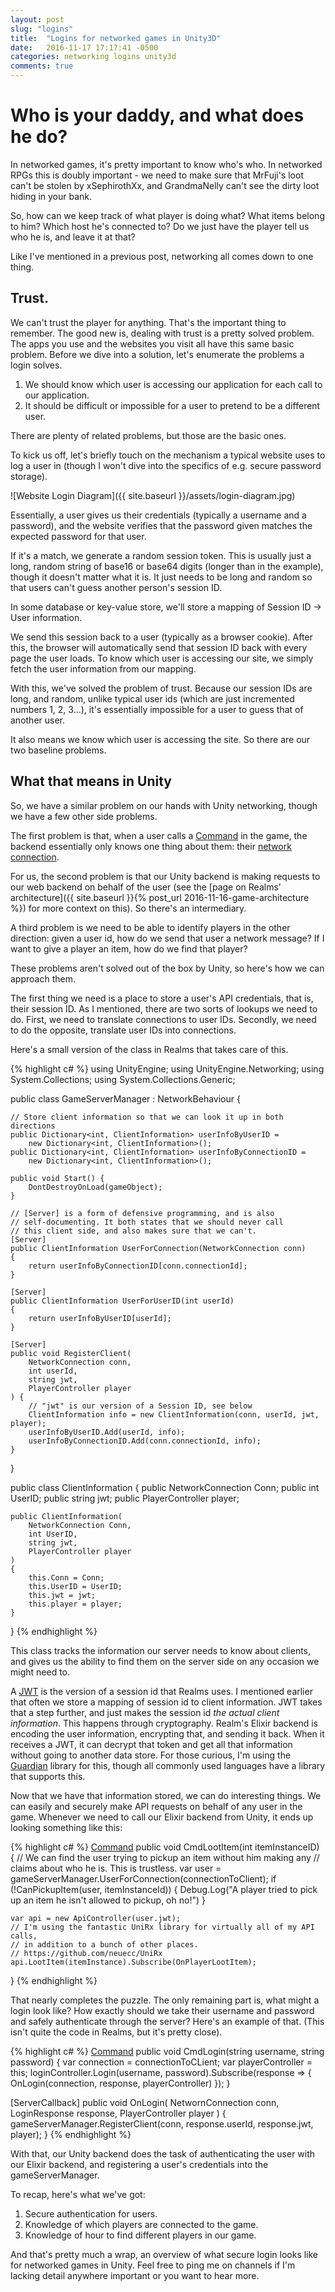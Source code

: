 ```yaml
---
layout: post
slug: "logins"
title:  "Logins for networked games in Unity3D"
date:   2016-11-17 17:17:41 -0500
categories: networking logins unity3d
comments: true
---
```


# Who is your daddy, and what does he do?

In networked games, it's pretty important to know who's who. In networked RPGs this is doubly important - we need to make sure that MrFuji's loot can't be stolen by xSephirothXx, and GrandmaNelly can't see the dirty loot hiding in your bank.

So, how can we keep track of what player is doing what? What items belong to him? Which
host he's connected to? Do we just have the player tell us who he is, and leave it at that?

Like I've mentioned in a previous post, networking all comes down to one thing.

## Trust.

We can't trust the player for anything. That's the important thing to remember. The good new is, dealing with trust is a pretty solved problem. The apps you use and the websites you visit all have this same basic problem. Before we dive into a solution, let's enumerate the problems a login solves.

1. We should know which user is accessing our application for each call to our application.
2. It should be difficult or impossible for a user to pretend to be a different user.

There are plenty of related problems, but those are the basic ones.


To kick us off, let's briefly touch on the mechanism a typical website uses to log a user in (though
I won't dive into the specifics of e.g. secure password storage).

![Website Login Diagram]({{ site.baseurl }}/assets/login-diagram.jpg)

Essentially, a user gives us their credentials (typically a username and a password), and
the website verifies that the password given matches the expected password for
that user.

If it's a match, we generate a random session token. This is usually just a long, random string of
base16 or base64 digits (longer than in the example), though it doesn't matter what it is. It just needs to be long and random so that users can't guess another person's session ID.

In some database or key-value store, we'll store a mapping of Session ID -> User information.

We send this session back to a user (typically as a browser cookie). After this,
the browser will automatically send that session ID back with every page the user
loads. To know which user is accessing our site, we simply fetch the user information
from our mapping.

With this, we've solved the problem of trust. Because our session IDs are long, and random,
unlike typical user ids (which are just incremented numbers 1, 2, 3...), it's essentially
impossible for a user to guess that of another user.

It also means we know which user is accessing the site. So there are our two baseline problems.

## What that means in Unity

So, we have a similar problem on our hands with Unity networking, though we have a few other side problems.

The first problem is that, when a user calls a [Command] in the game, the backend
essentially only knows one thing about them: their [network connection].

For us, the second problem is that our Unity backend is making requests to our web
backend on behalf of the user (see the [page on Realms' architecture]({{ site.baseurl }}{% post_url 2016-11-16-game-architecture %}) for more context on this). So there's an intermediary.

A third problem is we need to be able to identify players in the other direction:
given a user id, how do we send that user a network message? If I want to give a player
an item, how do we find that player?

These problems aren't solved out of the box by Unity, so here's how we can approach them.

The first thing we need is a place to store a user's API credentials, that is, their session ID. As I mentioned,
there are two sorts of lookups we need to do. First, we need to translate connections
to user IDs. Secondly, we need to do the opposite, translate user IDs into connections.

Here's a small version of the class in Realms that takes care of this.

{% highlight c# %}
using UnityEngine;
using UnityEngine.Networking;
using System.Collections;
using System.Collections.Generic;

public class GameServerManager : NetworkBehaviour
{

    // Store client information so that we can look it up in both directions
    public Dictionary<int, ClientInformation> userInfoByUserID =
        new Dictionary<int, ClientInformation>();
    public Dictionary<int, ClientInformation> userInfoByConnectionID =
        new Dictionary<int, ClientInformation>();

    public void Start() {
        DontDestroyOnLoad(gameObject);
    }

    // [Server] is a form of defensive programming, and is also
    // self-documenting. It both states that we should never call
    // this client side, and also makes sure that we can't.
    [Server]
    public ClientInformation UserForConnection(NetworkConnection conn)
    {
        return userInfoByConnectionID[conn.connectionId];
    }

    [Server]
    public ClientInformation UserForUserID(int userId)
    {
        return userInfoByUserID[userId];
    }

    [Server]
    public void RegisterClient(
        NetworkConnection conn,
        int userId,
        string jwt,
        PlayerController player
    ) {
        // "jwt" is our version of a Session ID, see below
        ClientInformation info = new ClientInformation(conn, userId, jwt, player);
        userInfoByUserID.Add(userId, info);
        userInfoByConnectionID.Add(conn.connectionId, info);
    }
}

public class ClientInformation
{
    public NetworkConnection Conn;
    public int UserID;
    public string jwt;
    public PlayerController player;

    public ClientInformation(
        NetworkConnection Conn,
        int UserID,
        string jwt,
        PlayerController player
    )
    {
        this.Conn = Conn;
        this.UserID = UserID;
        this.jwt = jwt;
        this.player = player;
    }
}
{% endhighlight %}

This class tracks the information our server needs to know about clients, and
gives us the ability to find them on the server side on any occasion we might need to.

A [JWT] is the version of a session id that Realms uses. I mentioned earlier that
often we store a mapping of session id to client information. JWT takes that a step further,
and just makes the session id *the actual client information*. This happens through
cryptography. Realm's Elixir backend is encoding the user information, encrypting that,
and sending it back. When it receives a JWT, it can decrypt that token and get all
that information without going to another data store. For those curious, I'm using
the [Guardian] library for this, though all commonly used languages have a library
that supports this.

Now that we have that information stored, we can do interesting things. We can easily and securely
make API requests on behalf of any user in the game. Whenever we need to call our Elixir backend from Unity, it ends up looking something like this:

{% highlight c# %}
[Command]
public void CmdLootItem(int itemInstanceID) {
    // We can find the user trying to pickup an item without him making any
    // claims about who he is. This is trustless.
    var user = gameServerManager.UserForConnection(connectionToClient);
    if (!CanPickupItem(user, itemInstanceId)) {
        Debug.Log("A player tried to pick up an item he isn't allowed to pickup, oh no!")
    }

    var api = new ApiController(user.jwt);
    // I'm using the fantastic UniRx library for virtually all of my API calls,
    // in addition to a bunch of other places.
    // https://github.com/neuecc/UniRx
    api.LootItem(itemInstance).Subscribe(OnPlayerLootItem);
}
{% endhighlight %}

That nearly completes the puzzle. The only remaining part is, what might a login look like?
How exactly should we take their username and password and safely authenticate through the server?
Here's an example of that. (This isn't quite the code in Realms, but it's pretty close).

{% highlight c# %}
[Command]
public void CmdLogin(string username, string password) {
    var connection = connectionToCLient;
    var playerController = this;
    loginController.Login(username, password).Subscribe(response => {
        OnLogin(connection, response, playerController)
    });
}

[ServerCallback]
public void OnLogin(
    NetwornConnection conn,
    LoginResponse response,
    PlayerController player
) {
    gameServerManager.RegisterClient(conn, response.userId, response.jwt, player);
}
{% endhighlight %}

With that, our Unity backend does the task of authenticating the user with our Elixir backend,
and registering a user's credentials into the gameServerManager.

To recap, here's what we've got:

1. Secure authentication for users.
2. Knowledge of which players are connected to the game.
3. Knowledge of hour to find different players in our game.

And that's pretty much a wrap, an overview of what secure login looks like
for networked games in Unity. Feel free to ping me on channels if I'm lacking
detail anywhere important or you want to hear more.

[Command]: https://docs.unity3d.com/ScriptReference/Networking.CommandAttribute.html
[network connection]: https://docs.unity3d.com/ScriptReference/Networking.NetworkIdentity-connectionToClient.html
[JWT]: https://en.wikipedia.org/wiki/JSON_Web_Token
[Guardian]: https://github.com/ueberauth/guardian
